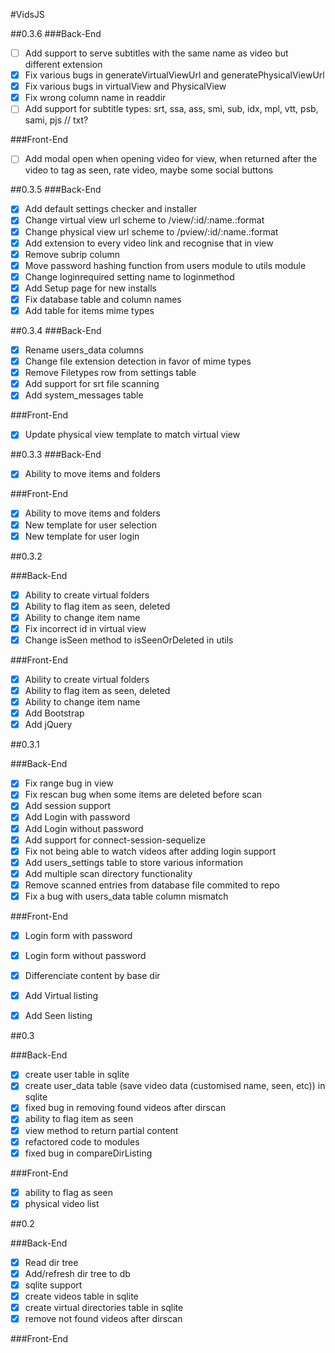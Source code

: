 #VidsJS

##0.3.6
###Back-End
- [ ] Add support to serve subtitles with the same name as video but different extension
- [x] Fix various bugs in generateVirtualViewUrl and generatePhysicalViewUrl 
- [x] Fix various bugs in virtualView and PhysicalView
- [x] Fix wrong column name in readdir
- [ ] Add support for subtitle types: srt, ssa, ass, smi, sub, idx, mpl, vtt, psb, sami, pjs // txt?

###Front-End
- [ ] Add modal open when opening video for view, when returned after the video to tag as seen, rate video, maybe some social buttons

##0.3.5
###Back-End
- [x] Add default settings checker and installer
- [x] Change virtual view url scheme to /view/:id/:name.:format
- [x] Change physical view url scheme to /pview/:id/:name.:format
- [x] Add extension to every video link and recognise that in view
- [x] Remove subrip column
- [x] Move password hashing function from users module to utils module
- [x] Change loginrequired setting name to loginmethod
- [x] Add Setup page for new installs
- [x] Fix database table and column names
- [x] Add table for items mime types

##0.3.4
###Back-End
- [x] Rename users_data columns
- [x] Change file extension detection in favor of mime types
- [x] Remove Filetypes row from settings table
- [x] Add support for srt file scanning
- [x] Add system_messages table

###Front-End
- [x] Update physical view template to match virtual view

##0.3.3
###Back-End
- [x] Ability to move items and folders

###Front-End
- [x] Ability to move items and folders
- [x] New template for user selection
- [x] New template for user login

##0.3.2

###Back-End
- [x] Ability to create virtual folders
- [x] Ability to flag item as seen, deleted
- [x] Ability to change item name
- [x] Fix incorrect id in virtual view
- [x] Change isSeen method to isSeenOrDeleted in utils

###Front-End
- [x] Ability to create virtual folders
- [x] Ability to flag item as seen, deleted
- [x] Ability to change item name
- [x] Add Bootstrap
- [x] Add jQuery

##0.3.1

###Back-End
- [x] Fix range bug in view
- [x] Fix rescan bug when some items are deleted before scan
- [x] Add session support
- [x] Add Login with password
- [x] Add Login without password
- [x] Add support for connect-session-sequelize
- [x] Fix not being able to watch videos after adding login support
- [x] Add users_settings table to store various information
- [x] Add multiple scan directory functionality
- [x] Remove scanned entries from database file commited to repo
- [x] Fix a bug with users_data table column mismatch

###Front-End
- [x] Login form with password
- [x] Login form without password
- [x] Differenciate content by base dir
- [x] Add Virtual listing
- [x] Add Seen listing


##0.3

###Back-End
- [x] create user table in sqlite
- [x] create user_data table (save video data (customised name, seen, etc)) in sqlite
- [x] fixed bug in removing found videos after dirscan
- [x] ability to flag item as seen
- [x] view method to return partial content
- [x] refactored code to modules
- [x] fixed bug in compareDirListing

###Front-End
- [x] ability to flag as seen
- [x] physical video list

##0.2

###Back-End

- [x] Read dir tree
- [x] Add/refresh dir tree to db
- [x] sqlite support
- [x] create videos table in sqlite
- [x] create virtual directories table in sqlite
- [x] remove not found videos after dirscan

###Front-End
